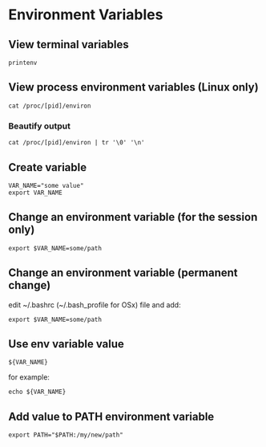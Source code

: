 # Environment Variables

## View terminal variables
```
printenv
```

## View process environment variables (Linux only)
```
cat /proc/[pid]/environ
```
### Beautify output
```
cat /proc/[pid]/environ | tr '\0' '\n'
```

## Create variable
```
VAR_NAME="some value"
export VAR_NAME
```

## Change an environment variable (for the session only)
```
export $VAR_NAME=some/path
```

## Change an environment variable (permanent change)
edit ~/.bashrc (~/.bash_profile for OSx) file and add:
```
export $VAR_NAME=some/path
```

## Use env variable value
```
${VAR_NAME}
```
for example:
```
echo ${VAR_NAME}
```

## Add value to PATH environment variable
```
export PATH="$PATH:/my/new/path"
```
